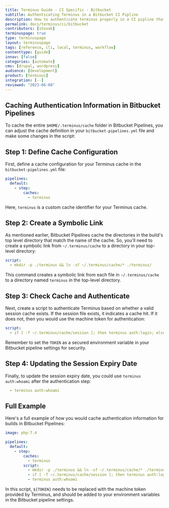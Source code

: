```yaml
---
title: Terminus Guide - CI Specific - Bitbucket
subtitle: Authenticating Terminus in a Bitbucket CI Pipline
description: How to authenticate terminus properly in a CI pipline that avoids errors from authenticating too many times.
permalink: docs/terminus/ci/bitbucket
contributors: [stovak]
terminuspage: true
type: terminuspage
layout: terminuspage
tags: [reference, cli, local, terminus, workflow]
contenttype: [guide]
innav: [false]
categories: [automate]
cms: [drupal, wordpress]
audience: [development]
product: [terminus]
integration: [--]
reviewed: "2023-06-08"
---
```



## Caching Authentication Information in Bitbucket Pipelines

To cache the entire `$HOME/.terminus/cache` folder in Bitbucket Pipelines, you can adjust the cache definition in your `bitbucket-pipelines.yml` file and make some changes in the script:

## Step 1: Define Cache Configuration

First, define a cache configuration for your Terminus cache in the `bitbucket-pipelines.yml` file:

```yaml:title=bitbucket-pipelines.yml
pipelines:
  default:
    - step:
        caches:
          - terminus
```

Here, `terminus` is a custom cache identifier for your Terminus cache.

## Step 2: Create a Symbolic Link

As mentioned earlier, Bitbucket Pipelines cache the directories in the build's top level directory that match the name of the cache. So, you'll need to create a symbolic link from `~/.terminus/cache` to a directory in your top-level directory:

```yaml:title=bitbucket-pipelines.yml
script:
  - mkdir -p ./terminus && ln -sf ~/.terminus/cache/* ./terminus/
```

This command creates a symbolic link from each file in `~/.terminus/cache` to a directory named `terminus` in the top-level directory.

## Step 3: Check Cache and Authenticate

Next, create a script to authenticate Terminus based on whether a valid session cache exists. If the session file exists, it indicates a cache hit. If it does not, then you would use the machine token for authentication:

```yaml:title=bitbucket-pipelines.yml
script:
  - if [ -f ~/.terminus/cache/session ]; then terminus auth:login; else terminus auth:login --machine-token=${TOKEN}; fi
```

Remember to set the `TOKEN` as a secured environment variable in your Bitbucket pipeline settings for security.

## Step 4: Updating the Session Expiry Date

Finally, to update the session expiry date, you could use `terminus auth:whoami` after the authentication step:

```yaml:title=bitbucket-pipelines.yml
  - terminus auth:whoami
```

## Full Example

Here's a full example of how you would cache authentication information for builds in Bitbucket Pipelines:

```yaml
image: php:7.4

pipelines:
  default:
    - step:
        caches:
          - terminus
        script:
          - mkdir -p ./terminus && ln -sf ~/.terminus/cache/* ./terminus/
          - if [ -f ~/.terminus/cache/session ]; then terminus auth:login; else terminus auth:login --machine-token=${TOKEN}; fi
          - terminus auth:whoami
```

In this script, `${TOKEN}` needs to be replaced with the machine token provided by Terminus, and should be added to your environment variables in the Bitbucket pipeline settings.